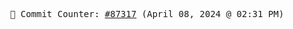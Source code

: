 <p align="center">
    <samp>
        📮 Commit Counter: <a href="https://github.com/Javascript-void0/Javascript-void0/commits/main">#87317</a> (April 08, 2024 @ 02:31 PM)
    </samp>
</p>